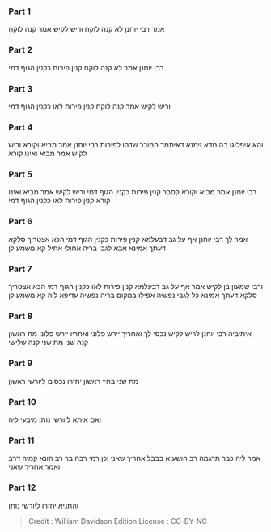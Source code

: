 
### Part 1
אמר רבי יוחנן לא קנה לוקח וריש לקיש אמר קנה לוקח

### Part 2
רבי יוחנן אמר לא קנה לוקח קנין פירות כקנין הגוף דמי

### Part 3
וריש לקיש אמר קנה לוקח קנין פירות לאו כקנין הגוף דמי

### Part 4
והא איפליגו בה חדא זימנא דאיתמר המוכר שדהו לפירות רבי יוחנן אמר מביא וקורא וריש לקיש אמר מביא ואינו קורא

### Part 5
רבי יוחנן אמר מביא וקורא קסבר קנין פירות כקנין הגוף דמי וריש לקיש אמר מביא ואינו קורא קנין פירות לאו כקנין הגוף דמי

### Part 6
אמר לך רבי יוחנן אף על גב דבעלמא קנין פירות כקנין הגוף דמי הכא אצטריך סלקא דעתך אמינא אבא לגבי בריה אחולי אחיל קא משמע לן

### Part 7
ורבי שמעון בן לקיש אמר אף על גב דבעלמא קנין פירות לאו כקנין הגוף דמי הכא אצטריך סלקא דעתך אמינא כל לגבי נפשיה אפילו במקום בריה נפשיה עדיפא ליה קא משמע לן

### Part 8
איתיביה רבי יוחנן לריש לקיש נכסי לך ואחריך יירש פלוני ואחריו יירש פלוני מת ראשון קנה שני מת שני קנה שלישי

### Part 9
מת שני בחיי ראשון יחזרו נכסים ליורשי ראשון

### Part 10
ואם איתא ליורשי נותן מיבעי ליה

### Part 11
אמר ליה כבר תרגמה רב הושעיא בבבל אחריך שאני וכן רמי רבה בר רב הונא קמיה דרב ואמר אחריך שאני

### Part 12
והתניא יחזרו ליורשי נותן

>Credit : William Davidson Edition
>License : CC-BY-NC